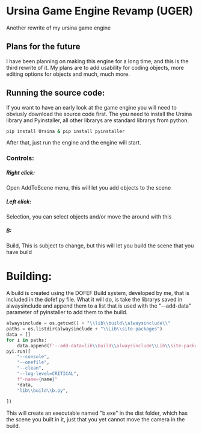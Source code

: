 # Ursina Game Engine Revamp (UGER)
Another rewrite of my ursina game engine

## Plans for the future
I have been planning on making this engine for a long time, and this is the third rewrite of it.
My plans are to add usability for coding objects, more editing options for objects and much, much more.

## Running the source code:
If you want to have an early look at the game engine you will need to obviusly download the source code first.
The you need to install the Ursina library and Pyinstaller, all other librarys are standard librarys from python.
```bash
pip install Ursina & pip install pyinstaller
```
After that, just run the engine and the engine will start.
### Controls:
##### Right click:
Open AddToScene menu, this will let you add objects to the scene
##### Left click:
Selection, you can select objects and/or move the around with this
##### B:
Build, This is subject to change, but this will let you build the scene that you have build

# Building:
A build is created using the DOFEF Build system, developed by me, that is included in the dofef.py file.
What it will do, is take the librarys saved in alwaysinclude and append them to a list that is used with the "--add-data" parameter of pyinstaller to add them to the build.
```python
alwaysinclude = os.getcwd() + "\\lib\\build\\alwaysinclude\\"
paths = os.listdir(alwaysinclude + "\\Lib\\site-packages")
data = []
for i in paths:
    data.append(f'--add-data=lib\\build\\alwaysinclude\\Lib\\site-packages\\{i};{i}')
pyi.run([
    "--console",
    "--onefile",
    "--clean",
    "--log-level=CRITICAL",
    f"-name={name}"
    *data,
    "lib\\build\\b.py",
        
])
```
This will create an executable named "b.exe" in the dist folder, which has the scene you built in it, just that you yet cannot move the camera in the build.